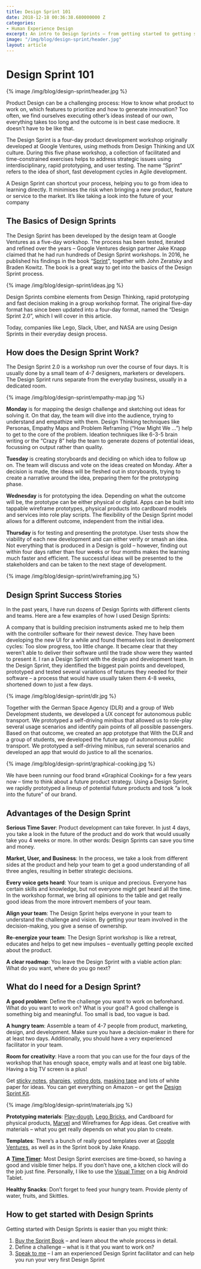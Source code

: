 ```yaml
---
title: Design Sprint 101
date: 2018-12-18 00:36:38.680000000 Z
categories:
- Human Experience Design
excerpt: An intro to Design Sprints – from getting started to getting successful.
image: "/img/blog/design-sprint/header.jpg"
layout: article
---
```


# Design Sprint 101

{% image /img/blog/design-sprint/header.jpg %}

Product Design can be a challenging process: How to know what product to work on, which features to prioritize and how to generate innovation? Too often, we find ourselves executing other’s ideas instead of our own, everything takes too long and the outcome is in best case mediocre. It doesn't have to be like that. 

The Design Sprint is a four-day product development workshop originally developed at Google Ventures, using methods from Design Thinking and UX culture. During this five phase workshop, a collection of facilitated and time-constrained exercises helps to address strategic issues using interdisciplinary, rapid prototyping, and user testing. The name “Sprint” refers to the idea of short, fast development cycles in Agile development.

A Design Sprint can shortcut your process, helping you to go from idea to learning directly. It minimises the risk when bringing a new product, feature or service to the market. It’s like taking a look into the future of your company

## The Basics of Design Sprints

The Design Sprint has been developed by the design team at Google Ventures as a five-day workshop. The process has been tested, iterated and refined over the years – Google Ventures design partner Jake Knapp claimed that he had run hundreds of Design Sprint workshops. In 2016, he published his findings in the book “[Sprint](https://www.amazon.com/Sprint-Solve-Problems-Test-Ideas/dp/150112174X/ref=sr_1_1?ie=UTF8&qid=1550497392&sr=8-1&keywords=sprint)”, together with John Zeratsky and Braden Kowitz. The book is a great way to get into the basics of the Design Sprint process.

{% image /img/blog/design-sprint/ideas.jpg %}

Design Sprints combine elements from Design Thinking, rapid prototyping and fast decision making in a group workshop format. The original five-day format has since been updated into a four-day format, named the “Design Sprint 2.0”, which I will cover in this article.

Today, companies like Lego, Slack, Uber, and NASA are using Design Sprints in their everyday design process.


## How does the Design Sprint Work?

The Design Sprint 2.0 is a workshop run over the course of four days. It is usually done by a small team of 4-7 designers, marketers or developers. The Design Sprint runs separate from the everyday business, usually in a dedicated room.

{% image /img/blog/design-sprint/empathy-map.jpg %}

**Monday** is for mapping the design challenge and sketching out ideas for solving it. On that day, the team will dive into the audience, trying to understand and empathize with them. Design Thinking techniques like Personas, Empathy Maps and Problem Reframing (“How Might We …”) help to get to the core of the problem. Ideation techniques like 6-3-5 brain writing or the “Crazy 8” help the team to generate dozens of potential ideas, focussing on output rather than quality.

**Tuesday** is creating storyboards and deciding on which idea to follow up on. The team will discuss and vote on the ideas created on Monday. After a decision is made, the ideas will be fleshed out in storyboards, trying to create a narrative around the idea, preparing them for the prototyping phase.

**Wednesday** is for prototyping the idea. Depending on what the outcome will be, the prototype can be either physical or digital. Apps can be built into tappable wireframe prototypes, physical products into cardboard models and services into role play scripts. The flexibility of the Design Sprint model allows for a different outcome, independent from the initial idea.

**Thursday** is for testing and presenting the prototype. User tests show the viability of each new development and can either verify or smash an idea. Not everything that is produced in a Design is gold – however, finding out within four days rather than four weeks or four months makes the learning much faster and efficient. The successful ideas will be presented to the stakeholders and can be taken to the next stage of development.

{% image /img/blog/design-sprint/wireframing.jpg %}


## Design Sprint Success Stories

In the past years, I have run dozens of Design Sprints with different clients and teams. Here are a few examples of how I used Design Sprints:

A company that is building precision instruments asked me to help them with the controller software for their newest device. They have been developing the new UI for a while and found themselves lost in development cycles: Too slow progress, too little change. It became clear that they weren’t able to deliver their software until the trade show were they wanted to present it. I ran a Design Sprint with the design and development team. In the Design Sprint, they identified the biggest pain points and developed, prototyped and tested several variations of features they needed for their software – a process that would have usually taken them 4-8 weeks, shortened down to just a few days.

{% image /img/blog/design-sprint/dlr.jpg %}

Together with the German Space Agency (DLR) and a group of Web Development students, we developed a UX concept for autonomous public transport. We prototyped a self-driving minibus that allowed us to role-play several usage scenarios and identify pain points of all possible passengers. Based on that outcome, we created an app prototype that 
With the DLR and a group of students, we developed the future app of autonomous public transport. We prototyped a self-driving minibus, run several scenarios and developed an app that would do justice to all the scenarios.

{% image /img/blog/design-sprint/graphical-cooking.jpg %}

We have been running our food brand «Graphical Cooking» for a few years now – time to think about a future product strategy. Using a Design Sprint, we rapidly prototyped a lineup of potential future products and took “a look into the future” of our brand.


## Advantages of the Design Sprint

**Serious Time Saver**: Product development can take forever. In just 4 days, you take a look in the future of the product and do work that would usually take you 4 weeks or more. In other words: Design Sprints can save you time and money.

**Market, User, and Business**: In the process, we take a look from different sides at the product and help your team to get a good understanding of all three angles, resulting in better strategic decisions.

**Every voice gets heard**: Your team is unique and precious. Everyone has certain skills and knowledge, but not everyone might get heard all the time. In the workshop format, we bring all opinions to the table and get really good ideas from the more introvert members of your team.

**Align your team**: The Design Sprint helps everyone in your team to understand the challenge and vision. By getting your team involved in the decision-making, you give a sense of ownership.

**Re-energize your team**: The Design Sprint workshop is like a retreat, educates and helps to get new impulses – eventually getting people excited about the product.

**A clear roadmap**: You leave the Design Sprint with a viable action plan: What do you want, where do you go next?



## What do I need for a Design Sprint?

**A good problem**: Define the challenge you want to work on beforehand. What do you want to work on? What is your goal? A good challenge is something big and meaningful. Too small is bad, too vague is bad.

**A hungry team**: Assemble a team of 4-7 people from product, marketing, design, and development. Make sure you have a decision-maker in there for at least two days. Additionally, you should have a very experienced facilitator in your team.

**Room for creativity**: Have a room that you can use for the four days of the workshop that has enough space, empty walls and at least one big table. Having a big TV screen is a plus!

Get [sticky notes](https://www.amazon.com/Early-Buy-Bright-Sticky-Self-Stick/dp/B07CGKK1JW/ref=sr_1_9?s=office-products&ie=UTF8&qid=1550497435&sr=1-9&keywords=sticky+notes), [sharpies](https://www.amazon.com/Sharpie-30001-Permanent-Markers-Point/dp/B00006IFHD/ref=sr_1_1_sspa?s=office-products&ie=UTF8&qid=1550497461&sr=1-1-spons&keywords=sharpies&th=1), [voting dots](https://www.amazon.com/Boao-Pieces-Colored-Stickers-Diameter/dp/B07MKR2LJ4/ref=sr_1_5?ie=UTF8&qid=1550497482&sr=8-5&keywords=dot+stickers), [masking tape](https://www.amazon.com/Multi-Purpose-Masking-Tape-Rolls-JPSOR/dp/B07CTGQ94F/ref=sr_1_2_sspa?ie=UTF8&qid=1550497500&sr=8-2-spons&keywords=masking+tape&psc=1) and lots of white paper for ideas. You can get everything on Amazon – or get the [Design Sprint Kit](https://www.designsprintkits.com/).

{% image /img/blog/design-sprint/materials.jpg %}

**Prototyping materials**: [Play-dough](https://www.amazon.com/Play-Doh-Modeling-Compound-24-Pack-Exclusive/dp/B009CAPYR8/ref=sr_1_1_sspa?s=toys-and-games&ie=UTF8&qid=1550497613&sr=1-1-spons&keywords=play+dough&psc=1), [Lego Bricks](https://www.amazon.com/LEGO-Architecture-Studio-Building-Blocks/dp/B00KPPPCVM/ref=sr_1_1?ie=UTF8&qid=1550497644&sr=8-1&keywords=lego+architecture+white), and Cardboard for physical products, [Marvel](https://marvelapp.com/) and Wireframes for App ideas. Get creative with materials – what you get really depends on what you plan to create.

**Templates**: There’s a bunch of really good templates over at [Google Ventures](https://www.gv.com/sprint/), as well as in the Sprint book by Jake Knapp.

**A** [**Time Timer**](https://www.timetimer.com/): Most Design Sprint exercises are time-boxed, so having a good and visible timer helps. If you don’t have one, a kitchen clock will do the job just fine. Personally, I like to use the [Visual Timer](https://play.google.com/store/apps/details?id=at.cwiesner.android.visualtimer&hl=de) on a big Android Tablet.

**Healthy Snacks**: Don’t forget to feed your hungry team. Provide plenty of water, fruits, and Skittles.



## How to get started with Design Sprints

Getting started with Design Sprints is easier than you might think:

1. [Buy the Sprint Book](https://www.gv.com/sprint/#book) – and learn about the whole process in detail.
2. Define a challenge – what is it that you want to work on?
3. [Speak to me](mailto:ich@johannesippen.com) – I am an experienced Design Sprint facilitator and can help you run your very first Design Sprint